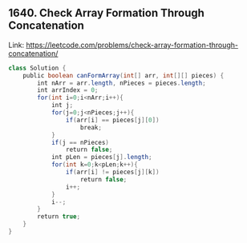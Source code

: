 ## 1640. Check Array Formation Through Concatenation
Link: https://leetcode.com/problems/check-array-formation-through-concatenation/

```java
class Solution {
    public boolean canFormArray(int[] arr, int[][] pieces) {
        int nArr = arr.length, nPieces = pieces.length;
        int arrIndex = 0;
        for(int i=0;i<nArr;i++){
            int j;
            for(j=0;j<nPieces;j++){
                if(arr[i] == pieces[j][0])
                    break;
            }
            if(j == nPieces)
                return false;
            int pLen = pieces[j].length;
            for(int k=0;k<pLen;k++){
                if(arr[i] != pieces[j][k])
                    return false;
                i++;
            }
            i--;
        }
        return true;
    }
}
```
